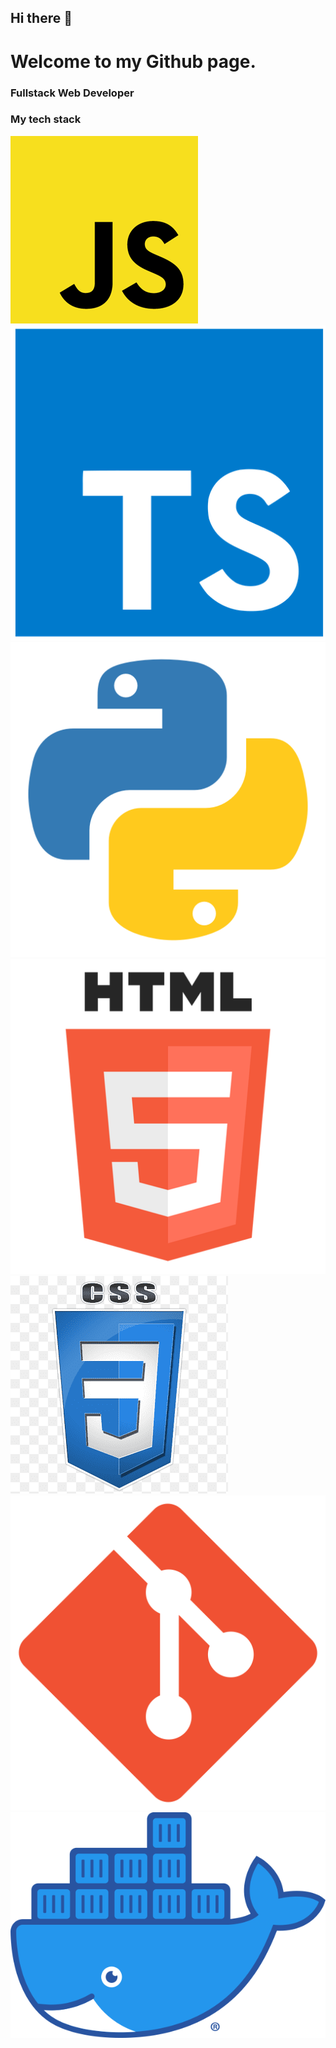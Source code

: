 ## Hi there 👋
# Welcome to my Github page.

### Fullstack Web Developer

### My tech stack
![js](/img/js.png) ![ts](/img/typescript.png) ![python](/img/python.png) ![html](/img/html.png) ![css](/img/css.png) ![git](/img/git.png) ![docker](/img/docker.png) 

<!--
**john9384/john9384** is a ✨ _special_ ✨ repository because its `README.md` (this file) appears on your GitHub profile.

Here are some ideas to get you started:

- 🔭 I’m currently working on ...
- 🌱 I’m currently learning ...
- 👯 I’m looking to collaborate on ...
- 🤔 I’m looking for help with ...
- 💬 Ask me about ...
- 📫 How to reach me: ...
- 😄 Pronouns: ...
- ⚡ Fun fact: ...
-->
